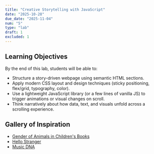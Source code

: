 ```yaml
---
title: "Creative Storytelling with JavaScript"
date: "2025-10-28"
due_date: "2025-11-04"
num: "5"
type: "lab"
draft: 1
excluded: 1
---
```


## Learning Objectives
By the end of this lab, students will be able to:
* Structure a story-driven webpage using semantic HTML sections.
* Apply modern CSS layout and design techniques (sticky positioning, flex/grid, typography, color).
* Use a lightweight JavaScript library (or a few lines of vanilla JS) to trigger animations or visual changes on scroll.
* Think narratively about how data, text, and visuals unfold across a scrolling experience.

## Gallery of Inspiration
* <a href="https://pudding.cool/2025/07/kids-books/">Gender of Animals in Children's Books</a>
* <a href="https://pudding.cool/2025/06/hello-stranger/">Hello Stranger</a>
* <a href="https://pudding.cool/2025/04/music-dna/">Music DNA</a>